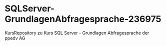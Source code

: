 # SQLServer-GrundlagenAbfragesprache-236975
KursRepository zu Kurs SQL Server - Grundlagen Abfragesprache der ppedv AG
